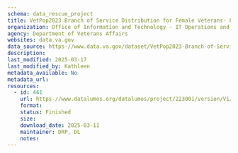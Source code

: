```yaml
---
schema: data_rescue_project 
title: VetPop2023 Branch of Service Distribution for Female Veterans- FY2024 and 2053
organization: Office of Information and Technology - IT Operations and Services (ITOPS)
agency: Department of Veterans Affairs
websites: data.va.gov
data_source: https-//www.data.va.gov/dataset/VetPop2023-Branch-of-Service-Distribution-for-Fema/pxie-7udt
description: 
last_modified: 2025-03-17
last_modified_by: Kathleen
metadata_available: No
metadata_url: 
resources:
  - id: 441
    url: https-//www.datalumos.org/datalumos/project/223001/version/V1/view
    format: 
    status: Finished
    size: 
    download_date: 2025-03-11
    maintainer: DRP, DL
    notes: 
---
```

